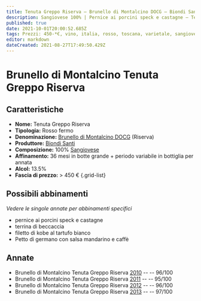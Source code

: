 ```yaml
---
title: Tenuta Greppo Riserva – Brunello di Montalcino DOCG – Biondi Santi – Toscana (IT) – 450-*€ – 5★
description: Sangiovese 100% | Pernice ai porcini speck e castagne – Terrina di beccaccia – Filetto di kobe al tartufo bianco – Petto di germano con salsa mandarino e caffè
published: true
date: 2021-10-01T20:00:52.685Z
tags: Prezzi: 450-*€, vino, italia, rosso, toscana, varietale, sangiovese, pernice ai porcini speck e castagne, terrina di beccaccia, filetto di kobe al tartufo bianco, fermo, 5 stelle, Petto di germano con salsa mandarino e caffè
editor: markdown
dateCreated: 2021-08-27T17:49:50.429Z
---
```


# Brunello di Montalcino Tenuta Greppo Riserva

## Caratteristiche
- **Nome:** Tenuta Greppo Riserva
- **Tipologia:** Rosso fermo
- **Denominazione:** [Brunello di Montalcino DOCG](/denominazioni/Italia/Toscana/DOCG/Brunello-di-Montalcino) (Riserva)
- **Produttore:** [Biondi Santi](/produttori/Italia/Toscana/Biondi-Santi) 
- **Composizione:** 100% [Sangiovese](/vitigni/Italia/bacca-nera/sangiovese)
- **Affinamento:** 36 mesi in botte grande + periodo variabile in bottiglia per annata
- **Alcol:** 13.5%
- **Fascia di prezzo:** > 450 € 
{.grid-list}


## Possibili abbinamenti
*Vedere le singole annate per abbinamenti specifici*

- pernice ai porcini speck e castagne
- terrina di beccaccia
- filetto di kobe al tartufo bianco
- Petto di germano con salsa mandarino e caffè

## Annate
- Brunello di Montalcino Tenuta Greppo Riserva [2010](vini/Italia/Toscana/Biondi-Santi/Tenuta-Greppo-Riserva/2010) -- <span class="star-5"></span> -- 96/100
- Brunello di Montalcino Tenuta Greppo Riserva [2011](vini/Italia/Toscana/Biondi-Santi/Tenuta-Greppo-Riserva/2011) -- <span class="star-5"></span> -- 95/100
- Brunello di Montalcino Tenuta Greppo Riserva [2012](vini/Italia/Toscana/Biondi-Santi/Tenuta-Greppo-Riserva/2012) -- <span class="star-5"></span> -- 96/100
- Brunello di Montalcino Tenuta Greppo Riserva [2013](vini/Italia/Toscana/Biondi-Santi/Tenuta-Greppo-Riserva/2013) -- <span class="star-5"></span> -- 97/100